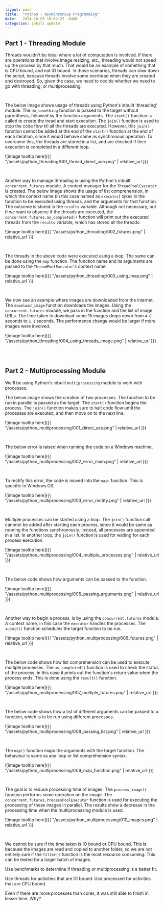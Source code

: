 ```yaml
---
layout: post
title:  "Python - Asynchronous Programming"
date:   2024-10-08 10:02:29 -0400
categories: jekyll update
---
```


## Part 1 - Threading Module

Threads wouldn't be ideal where a lot of computation is involved. If there are operations that involve image resizing, etc., threading would not speed up the process by that much. That would be an example of something that is CPU bound, and not IO bound. In those scenarios, threads can slow down the script, because threads involve some overhead when they are created and destroyed. So, given the case, we need to decide whether we need to go with threading, or multiprocessing.

<br/>

The below image shows usage of threads using Python's inbuilt 'threading' module. The `do_something` function is passed to the target without parenthesis, followed by the function arguments. The `start()` function is called to create the tread and start execution. The `join()` function is used to stop the code flow till all the threads are executed. However, this `join()` function cannot be added at the end of the `start()` function at the end of each iteration, since it would behave same as synchronous operation. To overcome this, the threads are stored in a list, and are checked if their execution is completed in a different loop.

![image tooltip here]({{ "/assets/python_threading/001_thread_direct_use.png" | relative_url }})

<br/>

Another way to manage threading is using the Python's inbuilt `concurrent.futures` module. A context manager for the `ThreadPoolExecutor` is created. The below image shows the usage of list comprehension, in which the context name (in this case named as `executor`) takes in the function to be executed using threads, and the arguments for that function. The outcome is stored in the `results` variable. Although not necessary, but if we want to observe if the threads are executed, the `concurrent.futures.as_completed()` function will print out the executed threads from the `results` variable, which has stored all the threads.

![image tooltip here]({{ "/assets/python_threading/002_futures.png" | relative_url }})

<br/>

The threads in the above code were executed using a loop. The same can be done using the `map` function. The function name and its arguments are passed to the `ThreadPoolExecutor`'s context name.

![image tooltip here]({{ "/assets/python_threading/003_using_map.png" | relative_url }})

<br/>

We now see an example where images are downloaded from the internet. The `download_image` function downloads the images. Using the `concurrent.futures` module, we pass in the function and the list of image URLs. The time taken to download some 15 images drops down from `4.8` seconds to `1.1` seconds. The performance change would be larger if more images were involved.

![image tooltip here]({{ "/assets/python_threading/004_using_threads_image.png" | relative_url }})

<br/>

<br/>

## Part 2 - Multiprocessing Module

We'll be using Python's inbuilt `multiprocessing` module to work with processes.

The below image shows the creation of two processes. The function to be run in parallel is passed as the target. The `start()` function begins the process. The `join()` function makes sure to halt code flow until the processes are executed, and then move on to the next line.

![image tooltip here]({{ "/assets/python_multiprocessing/001_direct_use.png" | relative_url }})

<br/>

The below error is raised when running the code on a Windows machine.

![image tooltip here]({{ "/assets/python_multiprocessing/002_error_main.png" | relative_url }})

<br/>

To rectify this error, the code is moved into the `main` function. This is specific to Windows OS.

![image tooltip here]({{ "/assets/python_multiprocessing/003_error_rectify.png" | relative_url }})

<br/>

Multiple processes can be started using a loop. The `join()` function call cannnot be added after starting each process, since it would be same as running the functions synchronously. Instead, all processes are appended in a list. In another loop, the `join()` function is used for waiting for each process execution.

![image tooltip here]({{ "/assets/python_multiprocessing/004_multiple_processes.png" | relative_url }})

<br/>

The below code shows how arguments can be passed to the function.

![image tooltip here]({{ "/assets/python_multiprocessing/005_passing_arguments.png" | relative_url }})

<br/>

Another way to begin a process, is by using the `concurrent.futures` module. A context name, in this case the `executor` handles the processes. The `submit()` function schedules the target function to be run.

![image tooltip here]({{ "/assets/python_multiprocessing/006_futures.png" | relative_url }})

<br/>

The below code shows how list comprehension can be used to execute multiple processes. The `as_completed()` function is used to check the status of the process, in this case it prints out the function's return value when the process ends. This is done using the `result()` function.

![image tooltip here]({{ "/assets/python_multiprocessing/007_multiple_futures.png" | relative_url }})

<br/>

The below code shows how a list of different arguments can be passed to a function, which is to be run using different processes.

![image tooltip here]({{ "/assets/python_multiprocessing/008_passing_list.png" | relative_url }})

<br/>

The `map()` function maps the arguments with the target function. The behaviour is same as any loop or list comprehension syntax.

![image tooltip here]({{ "/assets/python_multiprocessing/009_map_function.png" | relative_url }})

<br/>

The goal is to reduce processing time of images. The `process_image()` function performs some operation on the image. The `concurrent.futures.ProcessPoolExecutor` function is used for executing the processing of these images in parallel. The results show a decrease in the processing time when the multiprocessing module is used.

![image tooltip here]({{ "/assets/python_multiprocessing/010_images.png" | relative_url }})

<br/>

We cannot be sure if the time taken is IO bound or CPU bound. This is because the images are read and copied to another folder, so we are not entirely sure if the `filter()` function is the most resource consuming. This can be tested for a larger batch of images.

Use benchmarks to determine if threading or multiprocessing is a better fit.

Use threads for activities that are IO bound. Use processed for activities that are CPU bound.

Even if there are more processes than cores, it was still able to finish in lesser time. Why?
